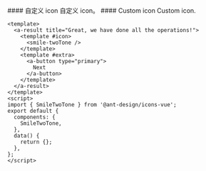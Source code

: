 <cn>
#### 自定义 icon
自定义 icon。
</cn>

<us>
#### Custom icon
Custom icon.
</us>

```vue
<template>
  <a-result title="Great, we have done all the operations!">
    <template #icon>
      <smile-twoTone />
    </template>
    <template #extra>
      <a-button type="primary">
        Next
      </a-button>
    </template>
  </a-result>
</template>
<script>
import { SmileTwoTone } from '@ant-design/icons-vue';
export default {
  components: {
    SmileTwoTone,
  },
  data() {
    return {};
  },
};
</script>
```
